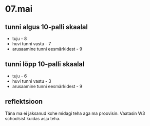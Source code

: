 # 07.mai
## tunni algus 10-palli skaalal
* tuju - 8
* huvi tunni vastu - 7
* arusaamine tunni eesmärkidest - 9

## tunni lõpp 10-palli skaalal
* tuju - 6
* huvi tunni vastu - 3
* arusaamine tunni eesmärkidest - 9


## reflektsioon 
Täna ma ei jaksanud kohe midagi teha aga ma proovisin. Vaatasin W3 schoolsist kuidas asju teha.